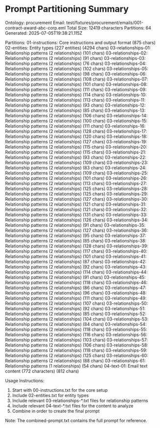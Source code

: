 Prompt Partitioning Summary
=======================

Ontology: procurement
Email: test/fixtures/procurement/emails/001-contract-award-abc-corp.eml
Total Size: 12419 characters
Partitions: 64
Generated: 2025-07-05T19:38:21.115Z

Partitions:
01-instructions: Core instructions and output format (875 chars)
02-entities: Entity types (227 entities) (4294 chars)
03-relationships-01: Relationship patterns (2 relationships) (101 chars)
03-relationships-02: Relationship patterns (2 relationships) (91 chars)
03-relationships-03: Relationship patterns (2 relationships) (76 chars)
03-relationships-04: Relationship patterns (2 relationships) (102 chars)
03-relationships-05: Relationship patterns (2 relationships) (98 chars)
03-relationships-06: Relationship patterns (2 relationships) (108 chars)
03-relationships-07: Relationship patterns (2 relationships) (101 chars)
03-relationships-08: Relationship patterns (2 relationships) (111 chars)
03-relationships-09: Relationship patterns (2 relationships) (114 chars)
03-relationships-10: Relationship patterns (2 relationships) (113 chars)
03-relationships-11: Relationship patterns (2 relationships) (93 chars)
03-relationships-12: Relationship patterns (2 relationships) (85 chars)
03-relationships-13: Relationship patterns (2 relationships) (106 chars)
03-relationships-14: Relationship patterns (2 relationships) (100 chars)
03-relationships-15: Relationship patterns (2 relationships) (111 chars)
03-relationships-16: Relationship patterns (2 relationships) (128 chars)
03-relationships-17: Relationship patterns (2 relationships) (120 chars)
03-relationships-18: Relationship patterns (2 relationships) (127 chars)
03-relationships-19: Relationship patterns (2 relationships) (115 chars)
03-relationships-20: Relationship patterns (2 relationships) (115 chars)
03-relationships-21: Relationship patterns (2 relationships) (93 chars)
03-relationships-22: Relationship patterns (2 relationships) (109 chars)
03-relationships-23: Relationship patterns (2 relationships) (83 chars)
03-relationships-24: Relationship patterns (2 relationships) (109 chars)
03-relationships-25: Relationship patterns (2 relationships) (101 chars)
03-relationships-26: Relationship patterns (2 relationships) (113 chars)
03-relationships-27: Relationship patterns (2 relationships) (125 chars)
03-relationships-28: Relationship patterns (2 relationships) (125 chars)
03-relationships-29: Relationship patterns (2 relationships) (127 chars)
03-relationships-30: Relationship patterns (2 relationships) (121 chars)
03-relationships-31: Relationship patterns (2 relationships) (121 chars)
03-relationships-32: Relationship patterns (2 relationships) (131 chars)
03-relationships-33: Relationship patterns (2 relationships) (126 chars)
03-relationships-34: Relationship patterns (2 relationships) (91 chars)
03-relationships-35: Relationship patterns (2 relationships) (127 chars)
03-relationships-36: Relationship patterns (2 relationships) (95 chars)
03-relationships-37: Relationship patterns (2 relationships) (85 chars)
03-relationships-38: Relationship patterns (2 relationships) (128 chars)
03-relationships-39: Relationship patterns (2 relationships) (117 chars)
03-relationships-40: Relationship patterns (2 relationships) (101 chars)
03-relationships-41: Relationship patterns (2 relationships) (87 chars)
03-relationships-42: Relationship patterns (2 relationships) (92 chars)
03-relationships-43: Relationship patterns (2 relationships) (114 chars)
03-relationships-44: Relationship patterns (2 relationships) (91 chars)
03-relationships-45: Relationship patterns (2 relationships) (118 chars)
03-relationships-46: Relationship patterns (2 relationships) (86 chars)
03-relationships-47: Relationship patterns (2 relationships) (96 chars)
03-relationships-48: Relationship patterns (2 relationships) (111 chars)
03-relationships-49: Relationship patterns (2 relationships) (107 chars)
03-relationships-50: Relationship patterns (2 relationships) (92 chars)
03-relationships-51: Relationship patterns (2 relationships) (85 chars)
03-relationships-52: Relationship patterns (2 relationships) (104 chars)
03-relationships-53: Relationship patterns (2 relationships) (84 chars)
03-relationships-54: Relationship patterns (2 relationships) (118 chars)
03-relationships-55: Relationship patterns (2 relationships) (116 chars)
03-relationships-56: Relationship patterns (2 relationships) (103 chars)
03-relationships-57: Relationship patterns (2 relationships) (106 chars)
03-relationships-58: Relationship patterns (2 relationships) (118 chars)
03-relationships-59: Relationship patterns (2 relationships) (125 chars)
03-relationships-60: Relationship patterns (2 relationships) (88 chars)
03-relationships-61: Relationship patterns (1 relationships) (54 chars)
04-text-01: Email text content (772 characters) (812 chars)

Usage Instructions:
1. Start with 00-instructions.txt for the core setup
2. Include 02-entities.txt for entity types
3. Include relevant 03-relationships-*.txt files for relationship patterns
4. Include relevant 04-text-*.txt files for the content to analyze
5. Combine in order to create the final prompt

Note: The combined-prompt.txt contains the full prompt for reference.
